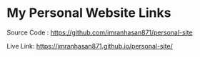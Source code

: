 # My Personal Website Links

Source Code : <https://github.com/imranhasan871/personal-site>

Live Link: <https://imranhasan871.github.io/personal-site/>
